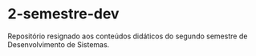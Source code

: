 # 2-semestre-dev
Repositório resignado aos conteúdos didáticos do segundo semestre de Desenvolvimento de Sistemas.
